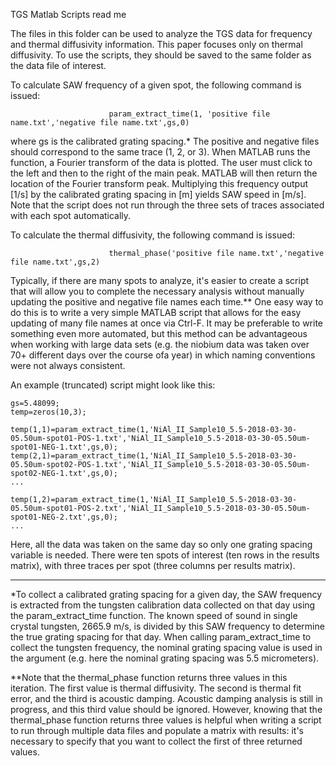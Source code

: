TGS Matlab Scripts read me

The files in this folder can be used to analyze the TGS data for frequency and thermal diffusivity information. 
This paper focuses only on thermal diffusivity. To use the scripts, they should be saved to the same folder as the data file 
of interest.

To calculate SAW frequency of a given spot, the following command is issued: 

                          param_extract_time(1, 'positive file name.txt','negative file name.txt',gs,0) 
                          
where gs is the calibrated grating spacing.* The positive and negative files should correspond to the same trace (1, 2, or 3).
When MATLAB runs the function, a Fourier transform of the data is plotted. The user must click to the left and then to the right
of the main peak. MATLAB will then return the location of the Fourier transform peak. Multiplying this frequency output [1/s]
by the calibrated grating spacing in [m] yields SAW speed in [m/s]. Note that the script does not run through the three sets of traces
associated with each spot automatically. 

To calculate the thermal diffusivity, the following command is issued:

                          thermal_phase('positive file name.txt','negative file name.txt',gs,2)
                         
Typically, if there are many spots to analyze, it's easier to create a script that will allow you to complete the necessary analysis
without manually updating the positive and negative file names each time.** One easy way to do this is to write a very simple MATLAB 
script that allows for the easy updating of many file names at once via Ctrl-F. It may be preferable to write something even more 
automated, but this method can be advantageous when working with large data sets (e.g. the niobium data was taken over 70+ different days
over the course ofa year) in which naming conventions were not always consistent.

An example (truncated) script might look like this:

    gs=5.48099;
    temp=zeros(10,3);

    temp(1,1)=param_extract_time(1,'NiAl_II_Sample10_5.5-2018-03-30-05.50um-spot01-POS-1.txt','NiAl_II_Sample10_5.5-2018-03-30-05.50um-spot01-NEG-1.txt',gs,0);
    temp(2,1)=param_extract_time(1,'NiAl_II_Sample10_5.5-2018-03-30-05.50um-spot02-POS-1.txt','NiAl_II_Sample10_5.5-2018-03-30-05.50um-spot02-NEG-1.txt',gs,0);
    ...

    temp(1,2)=param_extract_time(1,'NiAl_II_Sample10_5.5-2018-03-30-05.50um-spot01-POS-2.txt','NiAl_II_Sample10_5.5-2018-03-30-05.50um-spot01-NEG-2.txt',gs,0);
    ...

 Here, all the data was taken on the same day so only one grating spacing variable is needed. There were ten spots 
of interest (ten rows in the results matrix), with three traces per spot (three columns per results matrix). 

--------

*To collect a calibrated grating spacing for a given day, the SAW frequency is extracted from the tungsten calibration data collected on 
that day using the param_extract_time function. The known speed of sound in single crystal tungsten, 2665.9 m/s, is divided by this 
SAW frequency to determine the true grating spacing for that day. When calling param_extract_time to collect the tungsten frequency, the 
nominal grating spacing value is used in the argument (e.g. here the nominal grating spacing was 5.5 micrometers). 

**Note that the thermal_phase function returns three values in this iteration. The first value is thermal diffusivity. The second is 
thermal fit error, and the third is acoustic damping. Acoustic damping analysis is still in progress, and this third value should be 
ignored. However, knowing that the thermal_phase function returns three values is helpful when writing a script to run through multiple data files and populate a matrix with results: it's necessary to specify that you want to collect the first of three returned values. 
